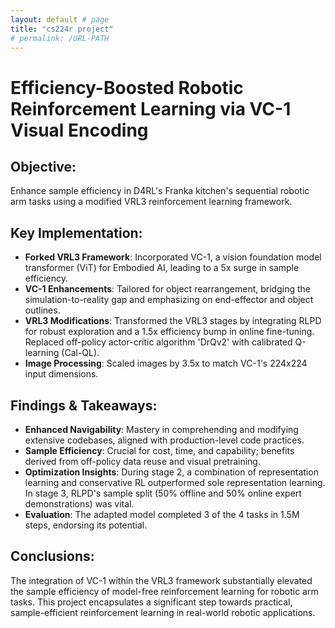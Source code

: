 ```yaml
---
layout: default # page
title: "cs224r project"
# permalink: /URL-PATH
---
```

# Efficiency-Boosted Robotic Reinforcement Learning via VC-1 Visual Encoding

## Objective:
Enhance sample efficiency in D4RL's Franka kitchen's sequential robotic arm tasks using a modified VRL3 reinforcement learning framework.

## Key Implementation:
- **Forked VRL3 Framework**: Incorporated VC-1, a vision foundation model transformer (ViT) for Embodied AI, leading to a 5x surge in sample efficiency.
- **VC-1 Enhancements**: Tailored for object rearrangement, bridging the simulation-to-reality gap and emphasizing on end-effector and object outlines.
- **VRL3 Modifications**: Transformed the VRL3 stages by integrating RLPD for robust exploration and a 1.5x efficiency bump in online fine-tuning. Replaced off-policy actor-critic algorithm 'DrQv2' with calibrated Q-learning (Cal-QL).
- **Image Processing**: Scaled images by 3.5x to match VC-1's 224x224 input dimensions.

## Findings & Takeaways:
- **Enhanced Navigability**: Mastery in comprehending and modifying extensive codebases, aligned with production-level code practices.
- **Sample Efficiency**: Crucial for cost, time, and capability; benefits derived from off-policy data reuse and visual pretraining.
- **Optimization Insights**: During stage 2, a combination of representation learning and conservative RL outperformed sole representation learning. In stage 3, RLPD's sample split (50% offline and 50% online expert demonstrations) was vital.
- **Evaluation**: The adapted model completed 3 of the 4 tasks in 1.5M steps, endorsing its potential.

## Conclusions:
The integration of VC-1 within the VRL3 framework substantially elevated the sample efficiency of model-free reinforcement learning for robotic arm tasks. This project encapsulates a significant step towards practical, sample-efficient reinforcement learning in real-world robotic applications.